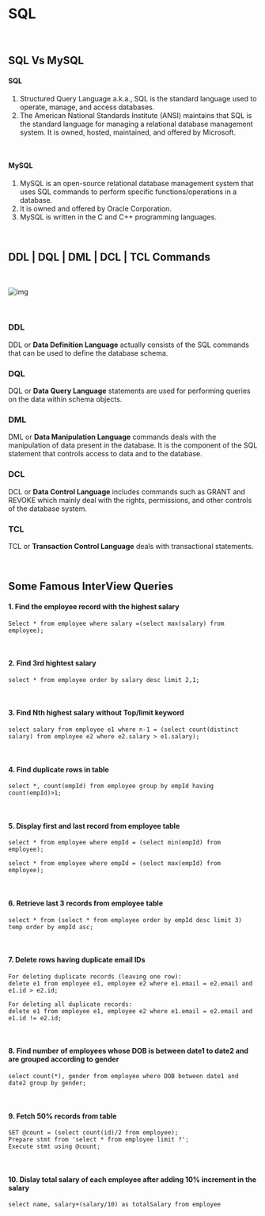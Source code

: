 # SQL

<br>

## SQL Vs MySQL

#### SQL
1. Structured Query Language a.k.a., SQL is the standard language used to operate, manage, and access databases. 
2. The American National Standards Institute (ANSI) maintains that SQL is the standard language for managing a relational database management system. It is owned, hosted, maintained, and offered by Microsoft. 

<br>

#### MySQL
1. MySQL is an open-source relational database management system that uses SQL commands to perform specific functions/operations in a database.
2. It is owned and offered by Oracle Corporation. 
3. MySQL is written in the C and C++ programming languages.

<br>

## DDL | DQL | DML | DCL | TCL Commands

<br>

![img](https://media.geeksforgeeks.org/wp-content/uploads/20210920153429/new.png)

<br>

### DDL
DDL or **Data Definition Language** actually consists of the SQL commands that can be used to define the database schema.

### DQL
DQL or **Data Query Language** statements are used for performing queries on the data within schema objects.

### DML
DML or **Data Manipulation Language** commands deals with the manipulation of data present in the database. It is the component of the SQL statement that controls access to data and to the database.

### DCL
DCL or **Data Control Language** includes commands such as GRANT and REVOKE which mainly deal with the rights, permissions, and other controls of the database system. 

### TCL
TCL or **Transaction Control Language** deals with transactional statements.

<br>



## Some Famous InterView Queries

#### 1. Find the employee record with the highest salary
```
Select * from employee where salary =(select max(salary) from employee);
```

<br>

#### 2. Find 3rd hightest salary
```
select * from employee order by salary desc limit 2,1;
```

<br>

#### 3. Find Nth highest salary without Top/limit keyword
```
select salary from employee e1 where n-1 = (select count(distinct salary) from employee e2 where e2.salary > e1.salary);
```

<br>

#### 4. Find duplicate rows in table
```
select *, count(empId) from employee group by empId having count(empId)>1;
```

<br>

#### 5. Display first and last record from employee table
```
select * from employee where empId = (select min(empId) from employee);

select * from employee where empId = (select max(empId) from employee);
```

<br>

#### 6. Retrieve last 3 records from employee table
```
select * from (select * from employee order by empId desc limit 3) temp order by empId asc;
```

<br>

#### 7. Delete rows having duplicate email IDs
```
For deleting duplicate records (leaving one row):
delete e1 from employee e1, employee e2 where e1.email = e2.email and e1.id > e2.id;

For deleting all duplicate records:
delete e1 from employee e1, employee e2 where e1.email = e2.email and e1.id != e2.id;
```

<br>

#### 8. Find number of employees whose DOB is between date1 to date2 and are grouped according to gender
```
select count(*), gender from employee where DOB between date1 and date2 group by gender;
```

<br>

#### 9. Fetch 50% records from table
```
SET @count = (select count(id)/2 from employee);
Prepare stmt from 'select * from employee limit ?';
Execute stmt using @count;
```

<br>

#### 10. Dislay total salary of each employee after adding 10% increment in the salary
```
select name, salary+(salary/10) as totalSalary from employee
```
